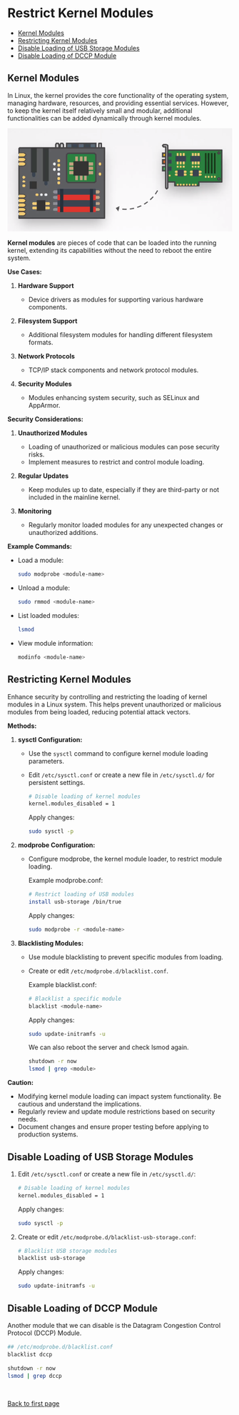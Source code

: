
# Restrict Kernel Modules


- [Kernel Modules](#kernel-modules)
- [Restricting Kernel Modules](#restricting-kernel-modules)
- [Disable Loading of USB Storage Modules](#disable-loading-of-usb-storage-modules)
- [Disable Loading of DCCP Module](#disable-loading-of-dccp-module)



## Kernel Modules 

In Linux, the kernel provides the core functionality of the operating system, managing hardware, resources, and providing essential services. However, to keep the kernel itself relatively small and modular, additional functionalities can be added dynamically through kernel modules. 

![](../../Images/kernel-modules-in-linux.png)

**Kernel modules** are pieces of code that can be loaded into the running kernel, extending its capabilities without the need to reboot the entire system. 


**Use Cases:**

1. **Hardware Support**
   - Device drivers as modules for supporting various hardware components.

2. **Filesystem Support**
   - Additional filesystem modules for handling different filesystem formats.

3. **Network Protocols**
   - TCP/IP stack components and network protocol modules.

4. **Security Modules**
   - Modules enhancing system security, such as SELinux and AppArmor.

**Security Considerations:**

1. **Unauthorized Modules**
   - Loading of unauthorized or malicious modules can pose security risks.
   - Implement measures to restrict and control module loading.

2. **Regular Updates**
   - Keep modules up to date, especially if they are third-party or not included in the mainline kernel.

3. **Monitoring**
   - Regularly monitor loaded modules for any unexpected changes or unauthorized additions.



**Example Commands:**

- Load a module:
  ```bash
  sudo modprobe <module-name>
  ```

- Unload a module:
  ```bash
  sudo rmmod <module-name>
  ```

- List loaded modules:
  ```bash
  lsmod
  ```

- View module information:
  ```bash
  modinfo <module-name>
  ```


## Restricting Kernel Modules 

Enhance security by controlling and restricting the loading of kernel modules in a Linux system. This helps prevent unauthorized or malicious modules from being loaded, reducing potential attack vectors.

**Methods:**

1. **sysctl Configuration:**
   - Use the `sysctl` command to configure kernel module loading parameters.
   - Edit `/etc/sysctl.conf` or create a new file in `/etc/sysctl.d/` for persistent settings.

        ```bash
        # Disable loading of kernel modules
        kernel.modules_disabled = 1
        ```

        Apply changes:
        
        ```bash
        sudo sysctl -p
        ```


2. **modprobe Configuration:**
   - Configure modprobe, the kernel module loader, to restrict module loading.

        Example modprobe.conf:
        ```bash
        # Restrict loading of USB modules
        install usb-storage /bin/true
        ```

        Apply changes:
        ```bash
        sudo modprobe -r <module-name>
        ```
        
3. **Blacklisting Modules:**
   - Use module blacklisting to prevent specific modules from loading.
   - Create or edit `/etc/modprobe.d/blacklist.conf`.

        Example blacklist.conf:
        ```bash
        # Blacklist a specific module
        blacklist <module-name>
        ```

        Apply changes:
        ```bash
        sudo update-initramfs -u
        ```


        We can also reboot the server and check lsmod again.
        
        ```bash
        shutdown -r now 
        lsmod | grep <module>
        ```

**Caution:**
- Modifying kernel module loading can impact system functionality. Be cautious and understand the implications.
- Regularly review and update module restrictions based on security needs.
- Document changes and ensure proper testing before applying to production systems.

## Disable Loading of USB Storage Modules

1. Edit `/etc/sysctl.conf` or create a new file in `/etc/sysctl.d/`:
   ```bash
   # Disable loading of kernel modules
   kernel.modules_disabled = 1
   ```

   Apply changes:
   ```bash
   sudo sysctl -p
   ```

2. Create or edit `/etc/modprobe.d/blacklist-usb-storage.conf`:
   ```bash
   # Blacklist USB storage modules
   blacklist usb-storage
   ```

   Apply changes:
   ```bash
   sudo update-initramfs -u
   ```

## Disable Loading of DCCP Module   

Another module that we can disable is the Datagram Congestion Control Protocol (DCCP) Module.

```bash
## /etc/modprobe.d/blacklist.conf 
blacklist dccp
```
```bash
shutdown -r now 
lsmod | grep dccp
```


<br>

[Back to first page](../../README.md#kubernetes-security)